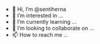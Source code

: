 - 👋 Hi, I’m @sentiherna
- 👀 I’m interested in ...
- 🌱 I’m currently learning ...
- 💞️ I’m looking to collaborate on ...
- 📫 How to reach me ...

<!---
sentiherna/sentiherna is a ✨ special ✨ repository because its `README.md` (this file) appears on your GitHub profile.
You can click the Preview link to take a look at your changes.
--->
